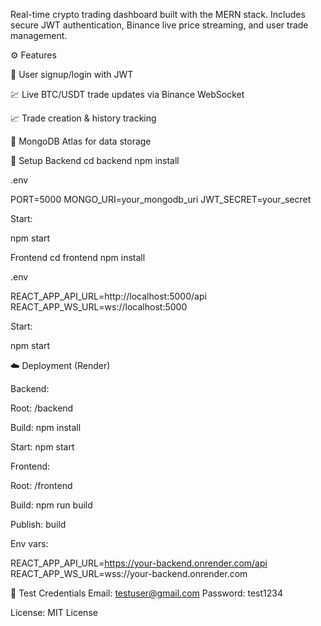 Real-time crypto trading dashboard built with the MERN stack.
Includes secure JWT authentication, Binance live price streaming, and user trade management.

⚙️ Features

🔐 User signup/login with JWT

💹 Live BTC/USDT trade updates via Binance WebSocket

📈 Trade creation & history tracking

🧰 MongoDB Atlas for data storage

🚀 Setup
Backend
cd backend
npm install


.env

PORT=5000
MONGO_URI=your_mongodb_uri
JWT_SECRET=your_secret


Start:

npm start

Frontend
cd frontend
npm install


.env

REACT_APP_API_URL=http://localhost:5000/api
REACT_APP_WS_URL=ws://localhost:5000


Start:

npm start

☁️ Deployment (Render)

Backend:

Root: /backend

Build: npm install

Start: npm start

Frontend:

Root: /frontend

Build: npm run build

Publish: build

Env vars:

REACT_APP_API_URL=https://your-backend.onrender.com/api
REACT_APP_WS_URL=wss://your-backend.onrender.com

🔐 Test Credentials
Email: testuser@gmail.com
Password: test1234


License: MIT License